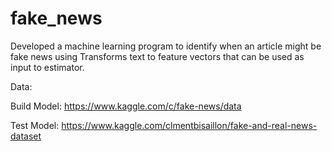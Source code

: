 # fake_news
Developed a machine learning program to identify when an article might be fake news using Transforms text to feature vectors that can be used as input to estimator.


Data:

Build Model: https://www.kaggle.com/c/fake-news/data

Test Model: https://www.kaggle.com/clmentbisaillon/fake-and-real-news-dataset
